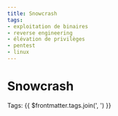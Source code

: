```yaml
---
title: Snowcrash
tags:
- exploitation de binaires
- reverse engineering
- élévation de privilèges
- pentest
- linux
---
```


# Snowcrash

Tags: {{ $frontmatter.tags.join(', ') }}